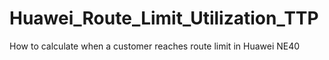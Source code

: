 # Huawei_Route_Limit_Utilization_TTP
How to calculate when a customer reaches route limit in Huawei NE40
